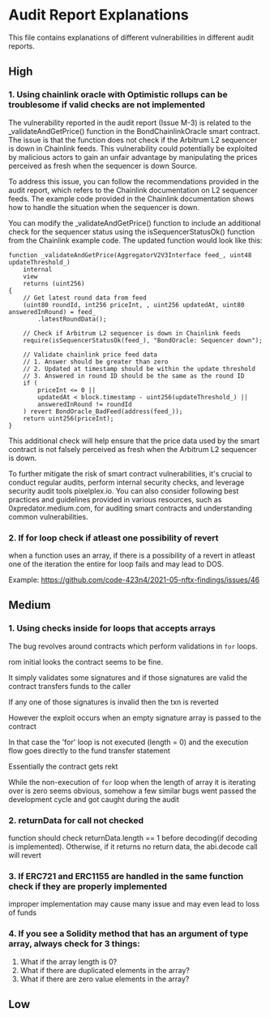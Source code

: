 # Audit Report Explanations

This file contains explanations of different vulnerabilities in different audit reports. 

## High

### 1. Using chainlink oracle with Optimistic rollups can be troublesome if valid checks are not implemented
The vulnerability reported in the audit report (Issue M-3) is related to the _validateAndGetPrice() function in the BondChainlinkOracle smart contract. The issue is that the function does not check if the Arbitrum L2 sequencer is down in Chainlink feeds. This vulnerability could potentially be exploited by malicious actors to gain an unfair advantage by manipulating the prices perceived as fresh when the sequencer is down Source.

To address this issue, you can follow the recommendations provided in the audit report, which refers to the Chainlink documentation on L2 sequencer feeds. The example code provided in the Chainlink documentation shows how to handle the situation when the sequencer is down.

You can modify the _validateAndGetPrice() function to include an additional check for the sequencer status using the isSequencerStatusOk() function from the Chainlink example code. The updated function would look like this:

```solidity
function _validateAndGetPrice(AggregatorV2V3Interface feed_, uint48 updateThreshold_)
    internal
    view
    returns (uint256)
{
    // Get latest round data from feed
    (uint80 roundId, int256 priceInt, , uint256 updatedAt, uint80 answeredInRound) = feed_
        .latestRoundData();

    // Check if Arbitrum L2 sequencer is down in Chainlink feeds
    require(isSequencerStatusOk(feed_), "BondOracle: Sequencer down");

    // Validate chainlink price feed data
    // 1. Answer should be greater than zero
    // 2. Updated at timestamp should be within the update threshold
    // 3. Answered in round ID should be the same as the round ID
    if (
        priceInt <= 0 ||
        updatedAt < block.timestamp - uint256(updateThreshold_) ||
        answeredInRound != roundId
    ) revert BondOracle_BadFeed(address(feed_));
    return uint256(priceInt);
}
```

This additional check will help ensure that the price data used by the smart contract is not falsely perceived as fresh when the Arbitrum L2 sequencer is down.

To further mitigate the risk of smart contract vulnerabilities, it's crucial to conduct regular audits, perform internal security checks, and leverage security audit tools pixelplex.io. You can also consider following best practices and guidelines provided in various resources, such as 0xpredator.medium.com, for auditing smart contracts and understanding common vulnerabilities.

### 2. If for loop check if atleast one possibility of revert

when a function uses an array, if there is a possibility of a revert in atleast one of the iteration the entire for loop fails and may lead to DOS.

Example: https://github.com/code-423n4/2021-05-nftx-findings/issues/46

## Medium

### 1. Using checks inside for loops that accepts arrays

The bug revolves around contracts which perform validations in `for` loops.

rom initial looks the contract seems to be fine. 

It simply validates some signatures and if those signatures are valid the contract transfers funds to the caller

If any one of those signatures is invalid then the txn is reverted

However the exploit occurs when an empty signature array is passed to the contract

In that case the 'for' loop is not executed (length = 0) and the execution flow goes directly to the fund transfer statement

Essentially the contract gets rekt

While the non-execution of `for` loop when the length of array it is iterating over is zero seems obvious, somehow a few similar bugs went passed the development cycle and got caught during the audit

### 2. returnData for call not checked

function should check returnData.length == 1 before decoding(if decoding is implemented). Otherwise, if it returns no return data, the abi.decode call will revert

### 3. If ERC721 and ERC1155 are handled in the same function check if they are properly implemented

improper implementation may cause many issue and may even lead to loss of funds

### 4. If you see a Solidity method that has an argument of type array, always check for 3 things:

1. What if the array length is 0?
2. What if there are duplicated elements in the array?
3. What if there are zero value elements in the array?

## Low